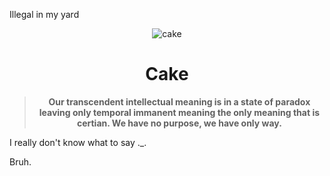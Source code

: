 Illegal in my yard
<div align="center">
 <img src="https://raw.githubusercontent.com/Ynnhar/I-m-illegal-._./main/luigi-bruh.gif" alt="cake">
 <h1>Cake</h1>
  <blockquote><b>Our transcendent intellectual meaning is in a state of paradox leaving only temporal immanent meaning the only meaning that is certian. We have no purpose, we have only way.</i></b></blockquote>
</div>



I really don't know what to say ._.

Bruh.
